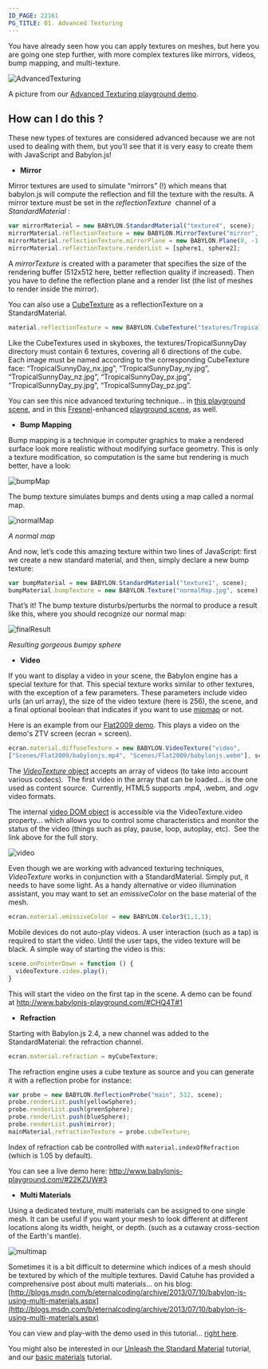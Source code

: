 ```yaml
---
ID_PAGE: 22161
PG_TITLE: 01. Advanced Texturing
---
```

You have already seen how you can apply textures on meshes, but here you are going one step further, with more complex textures like mirrors, videos, bump mapping, and multi-texture.

![AdvancedTexturing](http://www.babylonjs.com/tutorials/Advanced%20Texturing/0.png)

A picture from our [Advanced Texturing playground demo](http://babylonjs-playground.azurewebsites.net/#EKFLA#13).

## How can I do this ?

These new types of textures are considered advanced because we are not used to dealing with them, but you’ll see that it is very easy to create them with JavaScript and Babylon.js!

* **Mirror**

Mirror textures are used to simulate “mirrors” (!) which means that babylon.js will compute the reflection and fill the texture with the results. A mirror texture must be set in the _reflectionTexture_&nbsp; channel of a _StandardMaterial_ :

```javascript
var mirrorMaterial = new BABYLON.StandardMaterial("texture4", scene);
mirrorMaterial.reflectionTexture = new BABYLON.MirrorTexture("mirror", 512, scene, true);
mirrorMaterial.reflectionTexture.mirrorPlane = new BABYLON.Plane(0, -1.0, 0, -10.0);
mirrorMaterial.reflectionTexture.renderList = [sphere1, sphere2];
```

A _mirrorTexture_ is created with a parameter that specifies the size of the rendering buffer (512x512 here, better reflection quality if increased).
Then you have to define the reflection plane and a render list (the list of meshes to render inside the mirror).

You can also use a [CubeTexture](http://doc.babylonjs.com/page.php?p=24958) as a reflectionTexture on a StandardMaterial.
```javascript
material.reflectionTexture = new BABYLON.CubeTexture("textures/TropicalSunnyDay", scene);
```
Like the CubeTextures used in skyboxes, the textures/TropicalSunnyDay directory must contain 6 textures, covering all 6 directions of the cube.&nbsp; Each image must be named according to the corresponding CubeTexture face: “TropicalSunnyDay_nx.jpg”, “TropicalSunnyDay_ny.jpg”, “TropicalSunnyDay_nz.jpg”, “TropicalSunnyDay_px.jpg”, “TropicalSunnyDay_py.jpg”, “TropicalSunnyDay_pz.jpg”.

You can see this nice advanced texturing technique... in [this playground scene](http://babylonjs-playground.azurewebsites.net/#IRZYH), and in this [Fresnel](http://doc.babylonjs.com/page.php?p=24956)-enhanced [playground scene](http://babylonjs-playground.azurewebsites.net/#SBTYP), as well.


* **Bump Mapping**

Bump mapping is a technique in computer graphics to make a rendered surface look more realistic without modifying surface geometry. This is only a texture modification, so computation is the same but rendering is much better, have a look:

![bumpMap](http://www.babylonjs.com/tutorials/Advanced%20Texturing/1.png)

The bump texture simulates bumps and dents using a map called a normal map.

![normalMap](http://www.babylonjs.com/tutorials/Advanced%20Texturing/normalMap.jpg)

_A normal map_

And now, let’s code this amazing texture within two lines of JavaScript: first we create a new standard material, and then, simply declare a new bump texture:
```javascript
var bumpMaterial = new BABYLON.StandardMaterial("texture1", scene);
bumpMaterial.bumpTexture = new BABYLON.Texture("normalMap.jpg", scene);
```

That’s it! The bump texture disturbs/perturbs the normal to produce a result like this, where you should recognize our normal map:

![finalResult](http://www.babylonjs.com/tutorials/Advanced%20Texturing/2.png)

_Resulting gorgeous bumpy sphere_
&nbsp;
* **Video**

If you want to display a video in your scene, the Babylon engine has a special texture for that. This special texture works similar to other textures, with the exception of a few parameters. These parameters include video urls (an url array), the size of the video texture (here is 256), the scene, and a final optional boolean that indicates if you want to use [mipmap](http://en.wikipedia.org/wiki/Mipmap) or not.

Here is an example from our [Flat2009 demo](http://www.babylonjs.com/?9). This plays a video on the demo's ZTV screen (ecran = screen). 
```javascript
ecran.material.diffuseTexture = new BABYLON.VideoTexture("video",
["Scenes/Flat2009/babylonjs.mp4", "Scenes/Flat2009/babylonjs.webm"], scene, true);
```
The [_VideoTexture_ object](http://doc.babylonjs.com/page.php?p=24964) accepts an array of videos (to take into account various codecs).&nbsp; The first video in the array that can be loaded... is the one used as content source.&nbsp; Currently, HTML5 supports .mp4, .webm, and .ogv video formats.

The internal [video DOM object](http://www.w3.org/wiki/HTML/Elements/video) is accessible via the VideoTexture.video property... which allows you to control some characteristics and monitor the status of the video (things such as play, pause, loop, autoplay, etc).&nbsp; See the link above for the full story.

![video](http://www.babylonjs.com/tutorials/Advanced%20Texturing/3.png)

Even though we are working with advanced texturing techniques, _VideoTexture_ works in conjunction with a StandardMaterial. Simply put, it needs to have some light. As a handy alternative or video illumination assistant, you may want to set an _emissiveColor_ on the base material of the mesh.
```javascript
ecran.material.emissiveColor = new BABYLON.Color3(1,1,1);
```

Mobile devices do not auto-play videos. A user interaction (such as a tap) is required to start the video. Until the user taps, the video texture will be black. A simple way of starting the video is this:
```javascript
scene.onPointerDown = function () { 
  videoTexture.video.play();
}
```
This will start the video on the first tap in the scene. A demo can be found at http://www.babylonjs-playground.com/#CHQ4T#1

* **Refraction**

Starting with Babylon.js 2.4, a new channel was added to the StandardMaterial: the refraction channel.

```javascript
ecran.material.refraction = myCubeTexture;
```

The refraction engine uses a cube texture as source and you can generate it with a reflection probe for instance:
```javascript
var probe = new BABYLON.ReflectionProbe("main", 512, scene);
probe.renderList.push(yellowSphere);
probe.renderList.push(greenSphere);
probe.renderList.push(blueSphere);
probe.renderList.push(mirror);
mainMaterial.refractionTexture = probe.cubeTexture;
```

Index of refraction cab be controlled with `material.indexOfRefraction` (which is 1.05 by default).

You can see a live demo here: http://www.babylonjs-playground.com/#22KZUW#3

* **Multi Materials**

Using a dedicated texture, multi materials can be assigned to one single mesh. It can be useful if you want your mesh to look different at different locations along its width, height, or depth. (such as a cutaway cross-section of the Earth's mantle).

![multimap](http://www.babylonjs.com/tutorials/Advanced%20Texturing/4.png)

Sometimes it is a bit difficult to determine which indices of a mesh should be textured by which of the multiple textures. David Catuhe has provided a comprehensive post about multi materials... on his blog:
[http://blogs.msdn.com/b/eternalcoding/archive/2013/07/10/babylon-js-using-multi-materials.aspx](http://blogs.msdn.com/b/eternalcoding/archive/2013/07/10/babylon-js-using-multi-materials.aspx)

You can view and play-with the demo used in this tutorial... [right here](http://babylonjs-playground.azurewebsites.net/#EKFLA#13).

You might also be interested in our [Unleash the Standard Material](http://blogs.msdn.com/b/eternalcoding/archive/2013/07/01/babylon-js-unleash-the-standardmaterial-for-your-babylon-js-game.aspx) tutorial, and our [basic materials](http://doc.babylonjs.com/page.php?p=22051) tutorial.
